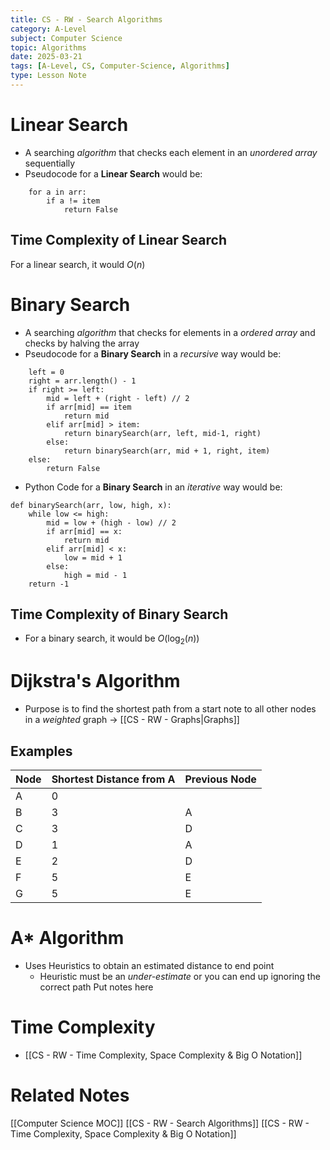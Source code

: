 ```yaml
---
title: CS - RW - Search Algorithms
category: A-Level
subject: Computer Science
topic: Algorithms
date: 2025-03-21
tags: [A-Level, CS, Computer-Science, Algorithms]
type: Lesson Note
---
```

# Linear Search
- A searching *algorithm* that checks each element in an *unordered array* sequentially
- Pseudocode for a **Linear Search** would be:
```function linearSearch(arr, item)
	for a in arr:
		if a != item
			return False
```
## Time Complexity of Linear Search
For a linear search, it would $O(n)$

# Binary Search
- A searching *algorithm* that checks for elements in a *ordered array* and checks by halving the array
- Pseudocode for a **Binary Search** in a *recursive* way would be:
```	function binarySearch(arr, item):
	left = 0
	right = arr.length() - 1
	if right >= left:
		mid = left + (right - left) // 2
		if arr[mid] == item
			return mid
		elif arr[mid] > item:
			return binarySearch(arr, left, mid-1, right)
		else: 
			return binarySearch(arr, mid + 1, right, item)
	else:
		return False
```
- Python Code for a **Binary Search** in an *iterative* way would be:
```
def binarySearch(arr, low, high, x):
    while low <= high:
        mid = low + (high - low) // 2
        if arr[mid] == x:
            return mid
        elif arr[mid] < x:
            low = mid + 1
        else:
            high = mid - 1
    return -1
```
## Time Complexity of Binary Search
- For a binary search, it would be $O(\log_{2}(n))$

# Dijkstra's Algorithm
- Purpose is to find the shortest path from a start note to all other nodes in a *weighted* graph -> [[CS - RW - Graphs|Graphs]] 
## Examples

| Node | Shortest Distance from A | Previous Node |
| ---- | ------------------------ | ------------- |
| A    | 0                        |               |
| B    | 3                        | A             |
| C    | 3                        | D             |
| D    | 1                        | A             |
| E    | 2                        | D             |
| F    | 5                        | E             |
| G    | 5                        | E             |

# A* Algorithm
- Uses Heuristics to obtain an estimated distance to end point
	- Heuristic must be an *under-estimate* or you can end up ignoring the correct path
Put notes here
# Time Complexity
- [[CS - RW - Time Complexity, Space Complexity & Big O Notation]]

# Related Notes
[[Computer Science MOC]]
[[CS - RW - Search Algorithms]]
[[CS - RW - Time Complexity, Space Complexity & Big O Notation]]